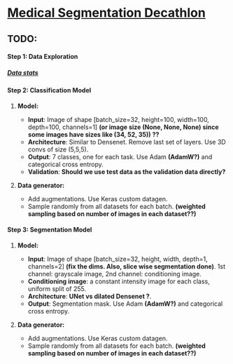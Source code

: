 # [Medical Segmentation Decathlon](http://medicaldecathlon.com)

## TODO:  
#### Step 1: Data Exploration
##### [Data stats](https://github.com/suryatejadev/medseg_decathlon/blob/master/notebooks/data_exploration.ipynb)

#### Step 2: Classification Model  
1. **Model:**
	- **Input**: Image of shape [batch_size=32, height=100, width=100, depth=100, channels=1]  **(or image size (None, None, None) since some images have sizes like (34, 52, 35)) ??**  
	- **Architecture**: Similar to Densenet. Remove last set of layers. Use 3D convs of size (5,5,5).  
	- **Output**: 7 classes, one for each task. Use Adam **(AdamW?)** and categorical cross entropy.  
	- **Validation**: **Should we use test data as the validation data directly?**  

2.  **Data generator:**  
	- Add augmentations. Use Keras custom datagen.  
	- Sample randomly from all datasets for each batch. **(weighted sampling based on number of images in each dataset??)**  

#### Step 3: Segmentation Model  
1. **Model:**
	- **Input**: Image of shape [batch_size=32, height, width, depth=1, channels=2] **(fix the dims. Also, slice wise segmentation done)**. 1st channel: grayscale image, 2nd channel: conditioning image.   
	- **Conditioning image**: a constant intensity image for each class, uniform split of 255.   
	- **Architecture**: **UNet vs dilated Densenet ?**.
	- **Output**: Segmentation mask. Use Adam **(AdamW?)** and categorical cross entropy.  

2.  **Data generator:**  
	- Add augmentations. Use Keras custom datagen.  
	- Sample randomly from all datasets for each batch. **(weighted sampling based on number of images in each dataset??)**  

 
